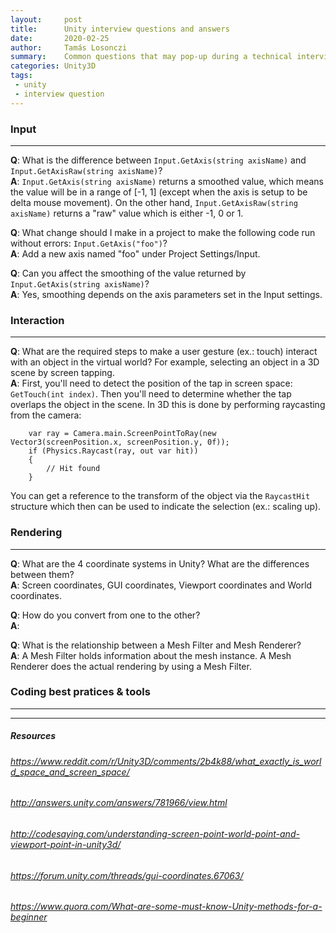 ```yaml
---
layout:     post
title:      Unity interview questions and answers
date:       2020-02-25
author:     Tamás Losonczi
summary:    Common questions that may pop-up during a technical interview.
categories: Unity3D
tags:
 - unity
 - interview question
---
```


### Input
------
__Q__: What is the difference between `Input.GetAxis(string axisName)` and `Input.GetAxisRaw(string axisName)`?  
__A__: `Input.GetAxis(string axisName)` returns a smoothed value, which means the value will be in a range of [-1, 1] (except when the axis is setup to be delta mouse movement). On the other hand, `Input.GetAxisRaw(string axisName)` returns a "raw" value which is either -1, 0 or 1.


__Q__: What change should I make in a project to make the following code run without errors: `Input.GetAxis("foo")`?  
__A__: Add a new axis named "foo" under Project Settings/Input.

__Q__: Can you affect the smoothing of the value returned by `Input.GetAxis(string axisName)`?  
__A__: Yes, smoothing depends on the axis parameters set in the Input settings.

### Interaction
---

__Q__: What are the required steps to make a user gesture (ex.: touch) interact with an object in the virtual world? For example, selecting an object in a 3D scene by screen tapping.  
__A__: First, you'll need to detect the position of the tap in screen space: `GetTouch(int index)`. Then you'll need to determine whether the tap overlaps the object in the scene. In 3D this is done by performing raycasting from the camera:
```
    var ray = Camera.main.ScreenPointToRay(new Vector3(screenPosition.x, screenPosition.y, 0f));
    if (Physics.Raycast(ray, out var hit))
    {
        // Hit found
    }
```
You can get a reference to the transform of the object via the `RaycastHit` structure which then can be used to indicate the selection (ex.: scaling up).

### Rendering
---

__Q__: What are the 4 coordinate systems in Unity? What are the differences between them?  
__A__: Screen coordinates, GUI coordinates, Viewport coordinates and World coordinates.

__Q__: How do you convert from one to the other?  
__A__: 

__Q__: What is the relationship between a Mesh Filter and Mesh Renderer?  
__A__: A Mesh Filter holds information about the mesh instance. A Mesh Renderer does the actual rendering by using a Mesh Filter. 

### Coding best pratices & tools

---

---
##### Resources
###### https://www.reddit.com/r/Unity3D/comments/2b4k88/what_exactly_is_world_space_and_screen_space/
###### http://answers.unity.com/answers/781966/view.html
###### http://codesaying.com/understanding-screen-point-world-point-and-viewport-point-in-unity3d/
###### https://forum.unity.com/threads/gui-coordinates.67063/
###### https://www.quora.com/What-are-some-must-know-Unity-methods-for-a-beginner